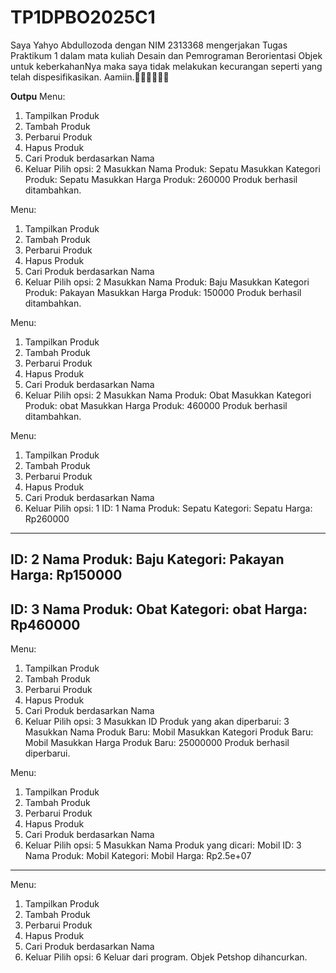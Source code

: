 # TP1DPBO2025C1
Saya Yahyo Abdullozoda dengan NIM 2313368 mengerjakan Tugas Praktikum 1 dalam mata kuliah Desain dan Pemrograman Berorientasi Objek untuk keberkahanNya maka saya tidak melakukan kecurangan seperti yang telah dispesifikasikan. Aamiin.🤲🏼🤲🏼🤲🏼









**Outpu**
Menu:
1. Tampilkan Produk
2. Tambah Produk
3. Perbarui Produk
4. Hapus Produk
5. Cari Produk berdasarkan Nama
6. Keluar
Pilih opsi: 2
Masukkan Nama Produk: Sepatu
Masukkan Kategori Produk: Sepatu
Masukkan Harga Produk: 260000
Produk berhasil ditambahkan.

Menu:
1. Tampilkan Produk
2. Tambah Produk
3. Perbarui Produk
4. Hapus Produk
5. Cari Produk berdasarkan Nama
6. Keluar
Pilih opsi: 2
Masukkan Nama Produk: Baju 
Masukkan Kategori Produk: Pakayan
Masukkan Harga Produk: 150000
Produk berhasil ditambahkan.

Menu:
1. Tampilkan Produk
2. Tambah Produk
3. Perbarui Produk
4. Hapus Produk
5. Cari Produk berdasarkan Nama
6. Keluar
Pilih opsi: 2
Masukkan Nama Produk: Obat 
Masukkan Kategori Produk: obat
Masukkan Harga Produk: 460000
Produk berhasil ditambahkan.

Menu:
1. Tampilkan Produk
2. Tambah Produk
3. Perbarui Produk
4. Hapus Produk
5. Cari Produk berdasarkan Nama
6. Keluar
Pilih opsi: 1
ID: 1
Nama Produk: Sepatu
Kategori: Sepatu
Harga: Rp260000
-------------------------
ID: 2
Nama Produk: Baju 
Kategori: Pakayan
Harga: Rp150000
-------------------------
ID: 3
Nama Produk: Obat 
Kategori: obat
Harga: Rp460000
-------------------------

Menu:
1. Tampilkan Produk
2. Tambah Produk
3. Perbarui Produk
4. Hapus Produk
5. Cari Produk berdasarkan Nama
6. Keluar
Pilih opsi: 3
Masukkan ID Produk yang akan diperbarui: 3
Masukkan Nama Produk Baru: Mobil
Masukkan Kategori Produk Baru: Mobil
Masukkan Harga Produk Baru: 25000000
Produk berhasil diperbarui.

Menu:
1. Tampilkan Produk
2. Tambah Produk
3. Perbarui Produk
4. Hapus Produk
5. Cari Produk berdasarkan Nama
6. Keluar
Pilih opsi: 5
Masukkan Nama Produk yang dicari: Mobil
ID: 3
Nama Produk: Mobil
Kategori: Mobil
Harga: Rp2.5e+07
-------------------------

Menu:
1. Tampilkan Produk
2. Tambah Produk
3. Perbarui Produk
4. Hapus Produk
5. Cari Produk berdasarkan Nama
6. Keluar
Pilih opsi: 6
Keluar dari program.
Objek Petshop dihancurkan.
